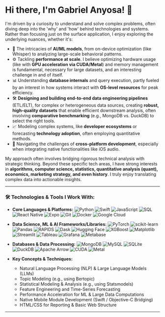 # Hi there, I'm Gabriel Anyosa! 👋

I'm driven by a curiosity to understand and solve complex problems, often diving deep into the 'why' and 'how' behind technologies and systems. Rather than focusing just on the surface application, I enjoy exploring the underlying nuances, whether it's:

* 🧠 The intricacies of **AI/ML models**, from on-device optimization (like Whisper) to analyzing large-scale behavioral patterns.
* ⚙️ Tackling **performance at scale**. I believe optimizing hardware usage (like with **GPU acceleration via CUDA/Metal**) and memory management is fundamental, necessary for large datasets, and an interesting challenge in and of itself.
* 📊 Understanding **database internals** and query execution, partly fueled by an interest in how systems interact with **OS-level resources** for peak efficiency.
* 🛠️ **Designing and building end-to-end data engineering pipelines** (ETL/ELT), for complex or heterogeneous data sources, creating **robust, high-quality datasets** that enable efficient downstream analysis, often involving **comparative benchmarking** (e.g., MongoDB vs. DuckDB) to select the right tools.
* 📈 Modeling complex systems, like **developer ecosystems** or forecasting **technology adoption**, often employing quantitative methods.
* 📱 Navigating the challenges of **cross-platform development**, especially when integrating native functionalities like iOS audio.

My approach often involves bridging rigorous technical analysis with strategic thinking. Beyond these specific tech areas, I have strong interests in **algorithms, computer science, statistics, quantitative analysis (quant), economics, marketing strategy, and even history**. I truly enjoy translating complex data into actionable insights.

---

### 🛠️ Technologies & Tools I Work With:

* **Core Languages & Platforms:**
    ![Python](https://img.shields.io/badge/Python-3776AB?style=for-the-badge&logo=python&logoColor=white)
    ![Swift](https://img.shields.io/badge/swift-F54A2A?style=for-the-badge&logo=swift&logoColor=white)
    ![JavaScript](https://img.shields.io/badge/javascript-%23323330.svg?style=for-the-badge&logo=javascript&logoColor=%23F7DF1E)
    ![SQL](https://img.shields.io/badge/SQL-025E8C?style=for-the-badge&logo=postgresql&logoColor=white) ![React Native](https://img.shields.io/badge/react_native-%2320232a.svg?style=for-the-badge&logo=react&logoColor=%2361DAFB)
    ![Expo](https://img.shields.io/badge/expo-1C1E24?style=for-the-badge&logo=expo&logoColor=#D04A37)
    ![Git](https://img.shields.io/badge/git-%23F05033.svg?style=for-the-badge&logo=git&logoColor=white)
    ![Docker](https://img.shields.io/badge/docker-%230db7ed.svg?style=for-the-badge&logo=docker&logoColor=white)
    ![Google Cloud](https://img.shields.io/badge/Google%20Cloud-4285F4?style=for-the-badge&logo=google-cloud&logoColor=white)

* **Data Science, ML & AI Frameworks/Libraries:**
    ![PyTorch](https://img.shields.io/badge/PyTorch-%23EE4C2C.svg?style=for-the-badge&logo=PyTorch&logoColor=white)
    ![scikit-learn](https://img.shields.io/badge/scikit--learn-%23F7931E.svg?style=for-the-badge&logo=scikit-learn&logoColor=white)
    ![Pandas](https://img.shields.io/badge/pandas-%23150458.svg?style=for-the-badge&logo=pandas&logoColor=white)
    ![RAPIDS](https://img.shields.io/badge/RAPIDS-74239C?style=for-the-badge&logo=nvidia&logoColor=white) ![Dask](https://img.shields.io/badge/Dask-FF69B4?style=for-the-badge&logo=dask&logoColor=white)
    ![Hugging Face](https://img.shields.io/badge/%F0%9F%A4%97%20Hugging%20Face-blue?style=for-the-badge)
    ![XGBoost](https://img.shields.io/badge/XGBoost-0060a0?style=for-the-badge)
    ![Matplotlib](https://img.shields.io/badge/Matplotlib-11557c?style=for-the-badge&logo=matplotlib&logoColor=white) ![Streamlit](https://img.shields.io/badge/Streamlit-FF4B4B?style=for-the-badge&logo=streamlit&logoColor=white) ![Tableau](https://img.shields.io/badge/Tableau-E97627?style=for-the-badge&logo=Tableau&logoColor=white)
    ![Grafana](https://img.shields.io/badge/grafana-%23F46800.svg?style=for-the-badge&logo=grafana&logoColor=white)
    ![Metabase](https://img.shields.io/badge/Metabase-509EE3?style=for-the-badge&logo=metabase&logoColor=white)

* **Databases & Data Processing:**
    ![MongoDB](https://img.shields.io/badge/MongoDB-%234ea94b.svg?style=for-the-badge&logo=mongodb&logoColor=white)
    ![MySQL](https://img.shields.io/badge/MySQL-4479A1?style=for-the-badge&logo=mysql&logoColor=white)
    ![SQLite](https://img.shields.io/badge/sqlite-%2307405e.svg?style=for-the-badge&logo=sqlite&logoColor=white)
    ![DuckDB](https://img.shields.io/badge/DuckDB-%23FFF000.svg?style=for-the-badge&logo=DuckDB&logoColor=black)
    ![Apache Arrow](https://img.shields.io/badge/Apache%20Arrow-130F20?style=for-the-badge&logo=apache%20arrow&logoColor=white)
    ![CUDA](https://img.shields.io/badge/CUDA-76B900?style=for-the-badge&logo=nvidia&logoColor=white)
    ![Metal](https://img.shields.io/badge/Metal-black?style=for-the-badge&logo=apple&logoColor=white)

* **Key Concepts & Techniques:**
    * Natural Language Processing (NLP) & Large Language Models (LLMs)
    * Topic Modeling (e.g., using Bertopic)
    * Statistical Modeling & Analysis (e.g., using Statsmodels)
    * Feature Engineering and Time-Series Forecasting
    * Performance Acceleration for ML & Large Data Computations
    * Native Mobile Module Development (Swift / Objective-C Bridging)
    * HTML/CSS for Reporting & Basic Web Structure

---
